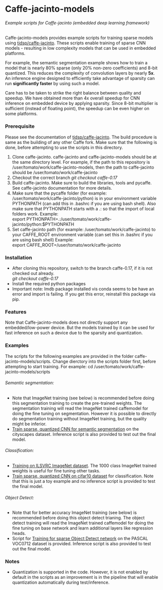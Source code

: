 # Caffe-jacinto-models
###### Example scripts for Caffe-jacinto (embedded deep learning framework)

Caffe-jacinto-models provides example scripts for training sparse models using [tidsp/caffe-jacinto](https://github.com/tidsp/caffe-jacinto). These scripts enable training of sparse CNN models - resulting in low complexity models that can be used in embedded platforms. 

For example, the semantic segmentation example shows how to train a model that is nearly 80% sparse (only 20% non-zero coefficients) and 8-bit quantized. This reduces the complexity of convolution layers by nearly <b>5x</b>. An inference engine designed to efficiently take advantage of sparsity can run <b>significantly faster</b> by using such a model. 

Care has to be taken to strike the right balance between quality and speedup. We have obtained more than 4x overall speedup for CNN inference on embedded device by applying sparsity. Since 8-bit multiplier is sufficient (instead of floating point), the speedup can be even higher on some platforms.

### Prerequisite
Please see the documentation of [tidsp/caffe-jacinto](https://github.com/tidsp/caffe-jacinto). The build procedure is same as the building of any other Caffe fork. Make sure that the following is done, before attempting to use the scripts in this directory. 
1.  Clone caffe-jacinto. caffe-jacinto and caffe-jacinto-models should be at the same directory level. For example, if the path to this repository is /user/tomato/work/caffe-jacinto-models, then the path to caffe-jacinto should be /user/tomato/work/caffe-jacinto
2.  Checkout the correct branch
    *git checkout caffe-0.17*
3.  Build caffe-jacinto. Make sure to build the libraries, tools and pycaffe. See caffe-jacinto documentation for more details.
4.  Make sure that the pycaffe folder (for example:  /user/tomato/work/caffe-jacinto/python) is in your environment variable PYTHONPATH (can add this in .bashrc if you are using bash shell). Also make sure that PYTHONPATH starts with a .: so that the import of local folders work.
Example:<br>
export PYTHONPATH=.:/user/tomato/work/caffe-jacinto/python:$PYTHONPATH
5.  Set caffe-jacinto path (for example:  /user/tomato/work/caffe-jacinto) to your CAFFE_ROOT environment variable (can set this in .bashrc if you are using bash shell)
Example:<br>
export CAFFE_ROOT=/user/tomato/work/caffe-jacinto

### Installation
* After cloning this repository, switch to the branch caffe-0.17, if it is not checked out already.<br>
*git checkout caffe-0.17*
* Install the required python packages
* Important note: lmdb package installed vis conda seems to be have an error and import is failing. If you get this error, reinstall this package via pip.

### Features

Note that Caffe-jacinto-models does not directly support any embedded/low-power device. But the models trained by it can be used for fast inference on such a device due to the sparsity and quantization.

### Examples
The scripts for the following examples are provided in the folder caffe-jacinto-models/scripts. Change dierctory into the scripts folder first, before attempting to start training. For example:
cd /user/tomato/work/caffe-jacinto-models/scripts

###### Semantic segmentation:
* Note that ImageNet training (see below) is recommended before doing this segmentation training to create the pre-trained weights. The segmentation training will read the ImageNet trained caffemodel for doing the fine tuning on segmentation. However it is possible to directly do segmentation training without ImageNet training, but the quality might be inferior.
* [Train sparse, quantized CNN for semantic segmentation](docs/Cityscapes_Segmentation_README.md) on the cityscapes dataset. Inference script is also provided to test out the final model.

###### Classification:
* [Training on ILSVRC ImageNet dataset](docs/Imagenet_Classification_README.md). The 1000 class ImageNet trained weights is useful for fine tuning other tasks.
* [Train sparse, quantized CNN on cifar10 dataset](docs/Cifar10_Classification_README.md) for classification. Note that this is just a toy example and no inference script is provided to test the final model.

###### Object Detect:
* Note that for better accuracy ImageNet training (see below) is recommended before doing this object detect trianing. The object detect training will read the ImageNet trained caffemodel for doing the fine tuning on base network and learn additional layers like regression heads. 
* Script for [Training for sparse Object Detect network](docs/VOC0712_ObjectDetect_README.md) on the PASCAL VOC0712 dataset is provided. Inference script is also provided to test out the final model.

### Notes
* Quantization is supported in the code. However, it is not enabled by default in the scripts as an improvement is in the pipeline that will enable quantization automatically during test/inference.



